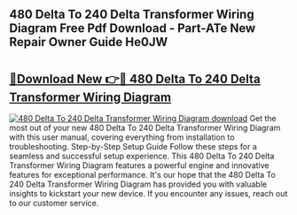 ## 480 Delta To 240 Delta Transformer Wiring Diagram Free Pdf Download - Part-ATe New Repair Owner Guide He0JW

# <h2><a href="http://dfmyntn.blite.top/?on=480+Delta+To+240+Delta+Transformer+Wiring+Diagram">🔗Download New 👉🔴 480 Delta To 240 Delta Transformer Wiring Diagram</a></h2>

[![480 Delta To 240 Delta Transformer Wiring Diagram download](https://i.imgur.com/lujVjoI.png)](http://dfmyntn.blite.top/?on=480+Delta+To+240+Delta+Transformer+Wiring+Diagram)
Get the most out of your new 480 Delta To 240 Delta Transformer Wiring Diagram with this user manual, covering everything from installation to troubleshooting. Step-by-Step Setup Guide Follow these steps for a seamless and successful setup experience. This 480 Delta To 240 Delta Transformer Wiring Diagram features a powerful engine and innovative features for exceptional performance. It's our hope that the 480 Delta To 240 Delta Transformer Wiring Diagram has provided you with valuable insights to kickstart your new device. If you encounter any issues, reach out to our customer service.
